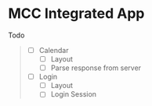 # MCC Integrated App

Todo
> * [ ] Calendar
> 	* [ ] Layout
> 	* [ ] Parse response from server
> * [ ] Login
> 	* [ ] Layout
> 	* [ ] Login Session 
